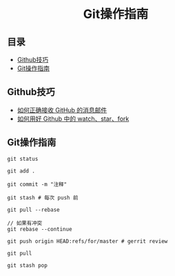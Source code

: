<h1 align="center">Git操作指南</h1>

## 目录
* [Github技巧](#Github技巧)
* [Git操作指南](#Git操作指南)


## Github技巧
* [如何正确接收 GitHub 的消息邮件](https://github.com/cssmagic/blog/issues/49)
* [如何用好 Github 中的 watch、star、fork](https://www.jianshu.com/p/6c366b53ea41)


## Git操作指南

```
git status

git add .

git commit -m "注释"

git stash # 每次 push 前

git pull --rebase

// 如果有冲突
git rebase --continue

git push origin HEAD:refs/for/master # gerrit review

git pull

git stash pop
```
